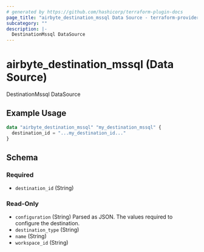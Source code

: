 ```yaml
---
# generated by https://github.com/hashicorp/terraform-plugin-docs
page_title: "airbyte_destination_mssql Data Source - terraform-provider-airbyte"
subcategory: ""
description: |-
  DestinationMssql DataSource
---
```


# airbyte_destination_mssql (Data Source)

DestinationMssql DataSource

## Example Usage

```terraform
data "airbyte_destination_mssql" "my_destination_mssql" {
  destination_id = "...my_destination_id..."
}
```

<!-- schema generated by tfplugindocs -->
## Schema

### Required

- `destination_id` (String)

### Read-Only

- `configuration` (String) Parsed as JSON.
The values required to configure the destination.
- `destination_type` (String)
- `name` (String)
- `workspace_id` (String)


